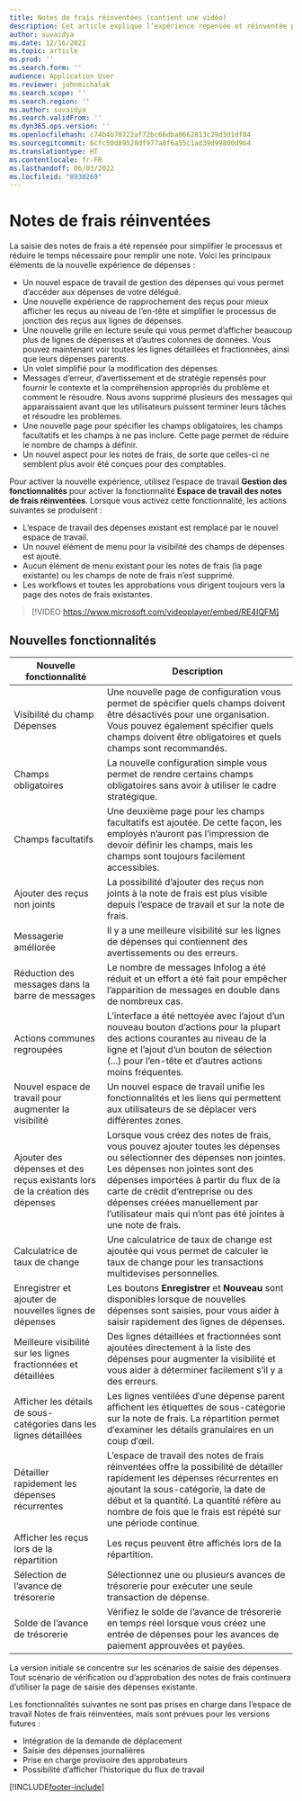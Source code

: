 ```yaml
---
title: Notes de frais réinventées (contient une vidéo)
description: Cet article explique l’expérience repensée et réinventée pour la saisie des notes de frais.
author: suvaidya
ms.date: 12/16/2021
ms.topic: article
ms.prod: ''
ms.search.form: ''
audience: Application User
ms.reviewer: johnmichalak
ms.search.scope: ''
ms.search.region: ''
ms.author: suvaidya
ms.search.validFrom: ''
ms.dyn365.ops.version: ''
ms.openlocfilehash: c74b4b70722af72bc66dba0662813c29d3d1df04
ms.sourcegitcommit: 6cfc50d89528df977a8f6a55c1ad39d99800d9b4
ms.translationtype: HT
ms.contentlocale: fr-FR
ms.lasthandoff: 06/03/2022
ms.locfileid: "8930269"
---
```

# <a name="expense-reports-reimagined"></a>Notes de frais réinventées

La saisie des notes de frais a été repensée pour simplifier le processus et réduire le temps nécessaire pour remplir une note. Voici les principaux éléments de la nouvelle expérience de dépenses :

- Un nouvel espace de travail de gestion des dépenses qui vous permet d’accéder aux dépenses de votre délégué.
- Une nouvelle expérience de rapprochement des reçus pour mieux afficher les reçus au niveau de l’en-tête et simplifier le processus de jonction des reçus aux lignes de dépenses.
- Une nouvelle grille en lecture seule qui vous permet d’afficher beaucoup plus de lignes de dépenses et d’autres colonnes de données. Vous pouvez maintenant voir toutes les lignes détaillées et fractionnées, ainsi que leurs dépenses parents.
- Un volet simplifié pour la modification des dépenses.
- Messages d’erreur, d’avertissement et de stratégie repensés pour fournir le contexte et la compréhension appropriés du problème et comment le résoudre. Nous avons supprimé plusieurs des messages qui apparaissaient avant que les utilisateurs puissent terminer leurs tâches et résoudre les problèmes.
- Une nouvelle page pour spécifier les champs obligatoires, les champs facultatifs et les champs à ne pas inclure. Cette page permet de réduire le nombre de champs à définir.
- Un nouvel aspect pour les notes de frais, de sorte que celles-ci ne semblent plus avoir été conçues pour des comptables.

Pour activer la nouvelle expérience, utilisez l’espace de travail **Gestion des fonctionnalités** pour activer la fonctionnalité **Espace de travail des notes de frais réinventées**. Lorsque vous activez cette fonctionnalité, les actions suivantes se produisent :

- L’espace de travail des dépenses existant est remplacé par le nouvel espace de travail.
- Un nouvel élément de menu pour la visibilité des champs de dépenses est ajouté.
- Aucun élément de menu existant pour les notes de frais (la page existante) ou les champs de note de frais n’est supprimé.
- Les workflows et toutes les approbations vous dirigent toujours vers la page des notes de frais existantes.

> [!VIDEO https://www.microsoft.com/videoplayer/embed/RE4IQFM]

## <a name="new-features"></a>Nouvelles fonctionnalités

| Nouvelle fonctionnalité | Description |
|---|----|
| Visibilité du champ Dépenses | Une nouvelle page de configuration vous permet de spécifier quels champs doivent être désactivés pour une organisation. Vous pouvez également spécifier quels champs doivent être obligatoires et quels champs sont recommandés. |
| Champs obligatoires | La nouvelle configuration simple vous permet de rendre certains champs obligatoires sans avoir à utiliser le cadre stratégique. |
| Champs facultatifs | Une deuxième page pour les champs facultatifs est ajoutée. De cette façon, les employés n’auront pas l’impression de devoir définir les champs, mais les champs sont toujours facilement accessibles. |
| Ajouter des reçus non joints | La possibilité d’ajouter des reçus non joints à la note de frais est plus visible depuis l’espace de travail et sur la note de frais. |
| Messagerie améliorée | Il y a une meilleure visibilité sur les lignes de dépenses qui contiennent des avertissements ou des erreurs. |
| Réduction des messages dans la barre de messages| Le nombre de messages Infolog a été réduit et un effort a été fait pour empêcher l’apparition de messages en double dans de nombreux cas. |
| Actions communes regroupées | L’interface a été nettoyée avec l’ajout d’un nouveau bouton d’actions pour la plupart des actions courantes au niveau de la ligne et l’ajout d’un bouton de sélection (...) pour l’en-tête et d’autres actions moins fréquentes. |
| Nouvel espace de travail pour augmenter la visibilité | Un nouvel espace de travail unifie les fonctionnalités et les liens qui permettent aux utilisateurs de se déplacer vers différentes zones. |
| Ajouter des dépenses et des reçus existants lors de la création des dépenses | Lorsque vous créez des notes de frais, vous pouvez ajouter toutes les dépenses ou sélectionner des dépenses non jointes. Les dépenses non jointes sont des dépenses importées à partir du flux de la carte de crédit d’entreprise ou des dépenses créées manuellement par l’utilisateur mais qui n’ont pas été jointes à une note de frais.|
| Calculatrice de taux de change | Une calculatrice de taux de change est ajoutée qui vous permet de calculer le taux de change pour les transactions multidevises personnelles. |
| Enregistrer et ajouter de nouvelles lignes de dépenses | Les boutons **Enregistrer** et **Nouveau** sont disponibles lorsque de nouvelles dépenses sont saisies, pour vous aider à saisir rapidement des lignes de dépenses. |
| Meilleure visibilité sur les lignes fractionnées et détaillées | Des lignes détaillées et fractionnées sont ajoutées directement à la liste des dépenses pour augmenter la visibilité et vous aider à déterminer facilement s’il y a des erreurs. |
| Afficher les détails de sous-catégories dans les lignes détaillées | Les lignes ventilées d′une dépense parent affichent les étiquettes de sous-catégorie sur la note de frais. La répartition permet d′examiner les détails granulaires en un coup d′œil.|
|Détailler rapidement les dépenses récurrentes | L’espace de travail des notes de frais réinventées offre la possibilité de détailler rapidement les dépenses récurrentes en ajoutant la sous-catégorie, la date de début et la quantité. La quantité réfère au nombre de fois que le frais est répété sur une période continue. |
| Afficher les reçus lors de la répartition | Les reçus peuvent être affichés lors de la répartition. |
| Sélection de l’avance de trésorerie | Sélectionnez une ou plusieurs avances de trésorerie pour exécuter une seule transaction de dépense. |
| Solde de l’avance de trésorerie | Vérifiez le solde de l’avance de trésorerie en temps réel lorsque vous créez une entrée de dépenses pour les avances de paiement approuvées et payées. |

La version initiale se concentre sur les scénarios de saisie des dépenses. Tout scénario de vérification ou d’approbation des notes de frais continuera d’utiliser la page de saisie des dépenses existante.


Les fonctionnalités suivantes ne sont pas prises en charge dans l’espace de travail Notes de frais réinventées, mais sont prévues pour les versions futures : 

- Intégration de la demande de déplacement
- Saisie des dépenses journalières
- Prise en charge provisoire des approbateurs
- Possibilité d’afficher l’historique du flux de travail


[!INCLUDE[footer-include](../includes/footer-banner.md)]
